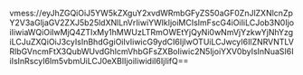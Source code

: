 vmess://eyJhZGQiOiJ5YW5kZXguY2xvdWRmbGFyZS50aGF0ZnJlZXNlcnZpY2V3aGljaGV2ZXJ5b25ldXNlLnVrIiwiYWlkIjoiMCIsImFscG4iOiIiLCJob3N0IjoiIiwiaWQiOiIwMjQ4ZTIxMy1hMWUzLTRmOWEtYjQyNi0wNmVjYzkwYjNhYzgiLCJuZXQiOiJ3cyIsInBhdGgiOiIvIiwicG9ydCI6IjIwOTUiLCJwcyI6IlZNRVNTLVRlbGVncmFtX3QubWUvdGhlcmVhbGFsZXBoIiwic2N5IjoiYXV0byIsInNuaSI6IiIsInRscyI6Im5vbmUiLCJ0eXBlIjoiIiwidiI6IjIifQ==
